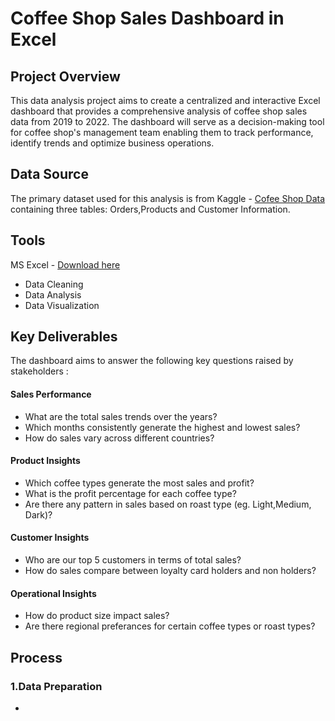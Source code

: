 # Coffee Shop Sales Dashboard in Excel

## Project Overview

This data analysis project aims to create a centralized and interactive Excel dashboard that provides a comprehensive analysis of coffee shop sales data from 2019 to 2022.
The dashboard will serve as a decision-making tool for coffee shop's management team enabling them to track performance, identify trends and optimize business operations. 

## Data Source
The primary dataset used for this analysis is from Kaggle - <a href="[https://www.kaggle.com/datasets/mohammadkaiftahir/coffee-orders-data]">Cofee Shop Data</a> containing three tables: Orders,Products and Customer Information.
## Tools
MS Excel - [Download here](https://microsoft.com)
- Data Cleaning
- Data Analysis
- Data Visualization
## Key Deliverables
The dashboard aims to answer the following key questions raised by stakeholders :
#### Sales Performance
- What are the total sales trends over the years?
- Which months consistently generate the highest and lowest sales?
- How do sales vary across different countries?
#### Product Insights
- Which coffee types generate the most sales and profit?
- What is the profit percentage for each coffee type?
- Are there any pattern in sales based on roast type (eg. Light,Medium, Dark)?
#### Customer Insights
- Who are our top 5 customers in terms of total sales?
- How do sales compare between loyalty card holders and non holders?
#### Operational Insights
- How do product size impact sales?
- Are there regional preferances for certain coffee types or roast types?

## Process
### 1.Data Preparation

- 
